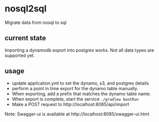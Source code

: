 # nosql2sql
Migrate data from nosql to sql

## current state

Importing a dynamodb export into postgres works. Not all data types are supported yet.

## usage

* update application.yml to set the dynamo, s3, and postgres details
* perform a point in time export for the dynamo table manually.
* When exporting, add a prefix that matches the dynamo table name.
* When export is complete, start the service `./gradlew bootRun`
* Make a POST request to http://localhost:8085/api/import

Note: Swagger-ui is available at http://localhost:8085/swagger-ui.html